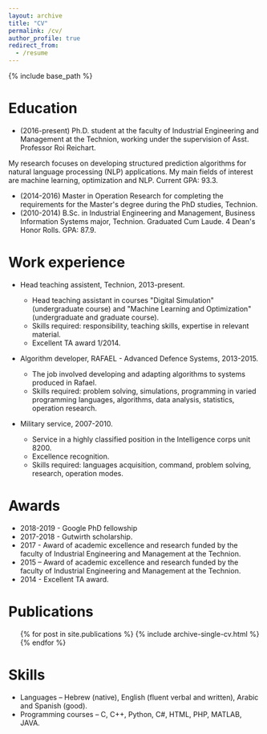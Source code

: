 ```yaml
---
layout: archive
title: "CV"
permalink: /cv/
author_profile: true
redirect_from:
  - /resume
---
```


{% include base_path %}

Education
======
* (2016-present) Ph.D. student at the faculty of Industrial Engineering and Management at the Technion, working under the supervision of Asst. Professor Roi Reichart. 

My research focuses on developing structured prediction algorithms for natural language processing (NLP) applications. My main fields of interest are machine learning, optimization and NLP. Current GPA: 93.3.

* (2014-2016) Master in Operation Research for completing the requirements for the Master's degree during the PhD studies, Technion.
* (2010-2014) B.Sc. in Industrial Engineering and Management, Business Information Systems major, Technion. Graduated Cum Laude. 4 Dean's Honor Rolls. GPA: 87.9.

Work experience
======
* Head teaching assistent, Technion, 2013-present.
  * Head teaching assistant in courses "Digital Simulation" (undergraduate course) and "Machine Learning and Optimization" (undergraduate and graduate course).
  * Skills required: responsibility, teaching skills, expertise in relevant material.
  * Excellent TA award 1/2014.

* Algorithm developer, RAFAEL - Advanced Defence Systems, 2013-2015.
  * The job involved developing and adapting algorithms to systems produced in Rafael. 
  * Skills required: problem solving, simulations, programming in varied programming languages, algorithms, data analysis, statistics, operation research.
  
* Military service, 2007-2010.
  * Service in a highly classified position in the Intelligence corps unit 8200.
  * Excellence recognition.
  * Skills required: languages acquisition, command, problem solving, research, operation modes.
  
Awards
======
* 2018-2019 - Google PhD fellowship
* 2017-2018 - Gutwirth scholarship.
* 2017 - Award of academic excellence and research funded by the faculty of Industrial Engineering and Management at the Technion.
* 2015 – Award of academic excellence and research funded by the faculty of Industrial Engineering and Management at the Technion.
* 2014 - Excellent TA award.

Publications
======
  <ul>{% for post in site.publications %}
    {% include archive-single-cv.html %}
  {% endfor %}</ul>

Skills
======
* Languages – Hebrew (native), English (fluent verbal and written), Arabic and Spanish (good).
* Programming courses – C, C++, Python, C#, HTML, PHP, MATLAB, JAVA.
  
